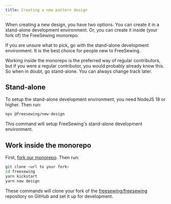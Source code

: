 ```yaml
---
title: Creating a new pattern design
---
```


When creating a new design, you have two options. You can create it in a
stand-alone development environment. Or, you can create it inside (your fork of)
the FreeSewing monorepo.

If you are unsure what to pick, go with the stand-alone development environment.
It is the best choice for people new to FreeSewing.

Working inside the monorepo is the preferred way of regular contributors, but
if you were a regular contributor, you would probably already know this. So
when in doubt, go stand-alone. You can always change track later.

## Stand-alone

To setup the stand-alone development environment, you need NodeJS 18 or higher.
Then run:

```sh
npx @freesewing/new-design
```

This command will setup FreeSewing's stand-alone development environment.

## Work inside the monorepo

First, [fork our monorepo](https://github.com/freesewing/freesewing/fork). Then run:

```sh
git clone <url to your fork>
cd freesewing
yarn kickstart
yarn new design
```

These commands will clone your fork of the
[freesewing/freesewing](https://github.com/freesewing/freesewing) repository on
GitHub and set it up for development.
